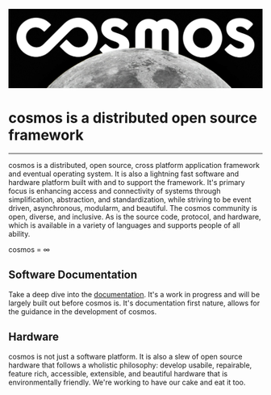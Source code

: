 ![cosmos logo](documentation/images/cosmos-combination-mark-moon.jpg)
# cosmos is a distributed open source framework
---
cosmos is a distributed, open source, cross platform application framework and eventual operating system. It is also a lightning fast software and hardware platform built with and to support the framework. It's primary focus is enhancing access and connectivity of systems through simplification, abstraction, and standardization, while striving to be event driven, asynchronous, modularm, and beautiful. The cosmos community is open, diverse, and inclusive. As is the source code, protocol, and hardware, which is available in a variety of languages and supports people of all ability.

cosmos = ∞

## Software Documentation
Take a deep dive into the [documentation](documentation/documentation.md). It's a work in progress and will be largely built out before cosmos is. It's documentation first nature, allows for the guidance in the development of cosmos.

## Hardware
cosmos is not just a software platform. It is also a slew of open source hardware that follows a wholistic philosophy: develop usabile, repairable, feature rich, accessible, extensible, and beautiful hardware that is environmentally friendly. We're working to have our cake and eat it too.